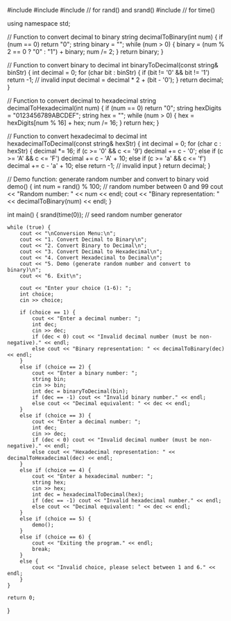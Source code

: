 #include <iostream>
#include <string>
#include <cstdlib>  // for rand() and srand()
#include <ctime>    // for time()

using namespace std;

// Function to convert decimal to binary
string decimalToBinary(int num) {
    if (num == 0) return "0";
    string binary = "";
    while (num > 0) {
        binary = (num % 2 == 0 ? "0" : "1") + binary;
        num /= 2;
    }
    return binary;
}

// Function to convert binary to decimal
int binaryToDecimal(const string& binStr) {
    int decimal = 0;
    for (char bit : binStr) {
        if (bit != '0' && bit != '1') return -1; // invalid input
        decimal = decimal * 2 + (bit - '0');
    }
    return decimal;
}

// Function to convert decimal to hexadecimal
string decimalToHexadecimal(int num) {
    if (num == 0) return "0";
    string hexDigits = "0123456789ABCDEF";
    string hex = "";
    while (num > 0) {
        hex = hexDigits[num % 16] + hex;
        num /= 16;
    }
    return hex;
}

// Function to convert hexadecimal to decimal
int hexadecimalToDecimal(const string& hexStr) {
    int decimal = 0;
    for (char c : hexStr) {
        decimal *= 16;
        if (c >= '0' && c <= '9') decimal += c - '0';
        else if (c >= 'A' && c <= 'F') decimal += c - 'A' + 10;
        else if (c >= 'a' && c <= 'f') decimal += c - 'a' + 10;
        else return -1; // invalid input
    }
    return decimal;
}

// Demo function: generate random number and convert to binary
void demo() {
    int num = rand() % 100; // random number between 0 and 99
    cout << "Random number: " << num << endl;
    cout << "Binary representation: " << decimalToBinary(num) << endl;
}

int main() {
    srand(time(0)); // seed random number generator

    while (true) {
        cout << "\nConversion Menu:\n";
        cout << "1. Convert Decimal to Binary\n";
        cout << "2. Convert Binary to Decimal\n";
        cout << "3. Convert Decimal to Hexadecimal\n";
        cout << "4. Convert Hexadecimal to Decimal\n";
        cout << "5. Demo (generate random number and convert to binary)\n";
        cout << "6. Exit\n";

        cout << "Enter your choice (1-6): ";
        int choice;
        cin >> choice;

        if (choice == 1) {
            cout << "Enter a decimal number: ";
            int dec;
            cin >> dec;
            if (dec < 0) cout << "Invalid decimal number (must be non-negative)." << endl;
            else cout << "Binary representation: " << decimalToBinary(dec) << endl;
        }
        else if (choice == 2) {
            cout << "Enter a binary number: ";
            string bin;
            cin >> bin;
            int dec = binaryToDecimal(bin);
            if (dec == -1) cout << "Invalid binary number." << endl;
            else cout << "Decimal equivalent: " << dec << endl;
        }
        else if (choice == 3) {
            cout << "Enter a decimal number: ";
            int dec;
            cin >> dec;
            if (dec < 0) cout << "Invalid decimal number (must be non-negative)." << endl;
            else cout << "Hexadecimal representation: " << decimalToHexadecimal(dec) << endl;
        }
        else if (choice == 4) {
            cout << "Enter a hexadecimal number: ";
            string hex;
            cin >> hex;
            int dec = hexadecimalToDecimal(hex);
            if (dec == -1) cout << "Invalid hexadecimal number." << endl;
            else cout << "Decimal equivalent: " << dec << endl;
        }
        else if (choice == 5) {
            demo();
        }
        else if (choice == 6) {
            cout << "Exiting the program." << endl;
            break;
        }
        else {
            cout << "Invalid choice, please select between 1 and 6." << endl;
        }
    }

    return 0;
}



